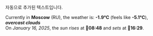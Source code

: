
자동으로 추가된 텍스트입니다.

<!--START_SECTION:weather:moscow-->
Currently in **Moscow** (RU), the weather is: **-1.9°C** (feels like **-5.1°C**), ***overcast clouds***<br/>
On *January 16, 2025*, the *sun rises* at 🌅**08:48** and *sets* at 🌇**16:29**.
<!--END_SECTION:weather-->
